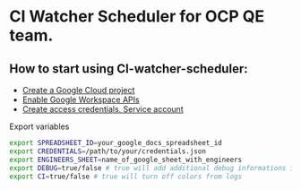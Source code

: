# CI Watcher Scheduler for OCP QE team.

## How to start using CI-watcher-scheduler:

- [Create a Google Cloud project](https://developers.google.com/workspace/guides/create-project)
- [Enable Google Workspace APIs](https://developers.google.com/workspace/guides/enable-apis)
- [Create access credentials. Service account](https://developers.google.com/workspace/guides/create-credentials#service-account)

Export variables

```bash
export SPREADSHEET_ID=your_google_docs_spreadsheet_id
export CREDENTIALS=/path/to/your/credentials.json
export ENGINEERS_SHEET=name_of_google_sheet_with_engineers
export DEBUG=true/false # true will add additional debug informations in logs
export CI=true/false # true will turn off colors from logs
```